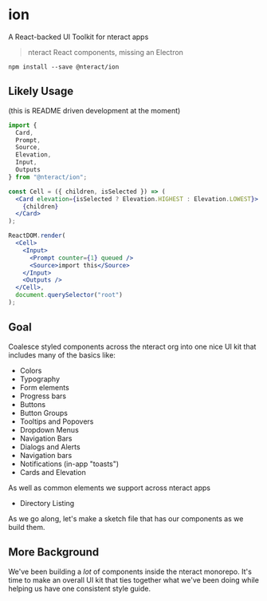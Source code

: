 # ion

A React-backed UI Toolkit for nteract apps

> nteract React components, missing an Electron

```
npm install --save @nteract/ion
```


## Likely Usage

(this is README driven development at the moment)

```jsx
import {
  Card,
  Prompt,
  Source,
  Elevation,
  Input,
  Outputs
} from "@nteract/ion";

const Cell = ({ children, isSelected }) => (
  <Card elevation={isSelected ? Elevation.HIGHEST : Elevation.LOWEST}>
    {children}
  </Card>
);

ReactDOM.render(
  <Cell>
    <Input>
      <Prompt counter={1} queued />
      <Source>import this</Source>
    </Input>
    <Outputs />
  </Cell>,
  document.querySelector("root")
);
```

## Goal

Coalesce styled components across the nteract org into one nice UI kit that includes many of the basics like:

* Colors
* Typography
* Form elements
* Progress bars
* Buttons
* Button Groups
* Tooltips and Popovers
* Dropdown Menus
* Navigation Bars
* Dialogs and Alerts
* Navigation bars
* Notifications (in-app "toasts")
* Cards and Elevation

As well as common elements we support across nteract apps

* Directory Listing

As we go along, let's make a sketch file that has our components as we build them. 


## More Background

We've been building a _lot_ of components inside the nteract monorepo. It's time to make an overall UI kit that ties together what we've been doing while helping us have one consistent style guide.
